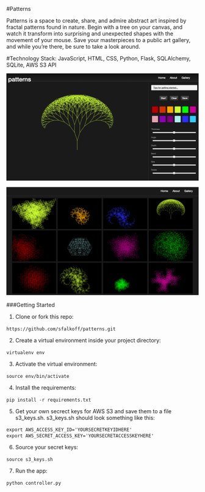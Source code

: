 #Patterns

Patterns is a space to create, share, and admire abstract art inspired by fractal patterns found in nature. Begin with a tree on your canvas, and watch it transform into surprising and unexpected shapes with the movement of your mouse. Save your masterpieces to a public art gallery, and while you’re there, be sure to take a look around.

#Technology Stack: JavaScript, HTML, CSS, Python, Flask, SQLAlchemy, SQLite, AWS S3 API

![image](/static/images/home.png) 

![image](/static/images/gallery.png) 

###Getting Started

1. Clone or fork this repo: 

```https://github.com/sfalkoff/patterns.git```

2. Create a virtual environment inside your project directory: 

```virtualenv env```

3. Activate the virtual environment:

```source env/bin/activate```

4. Install the requirements:

```pip install -r requirements.txt```

5. Get your own secrect keys for AWS S3 and save them to a file s3_keys.sh. s3_keys.sh should look something like this:

```
export AWS_ACCESS_KEY_ID='YOURSECRETKEYIDHERE'
export AWS_SECRET_ACCESS_KEY='YOURSECRETACCESSKEYHERE'

```

6. Source your secret keys:

```source s3_keys.sh```

7. Run the app:

```python controller.py```



